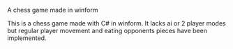 A chess game made in winform

This is a chess game made with C# in winform.
It lacks ai or 2 player modes but regular player movement and eating opponents
pieces have been implemented.

